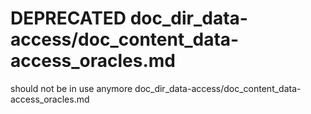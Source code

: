# DEPRECATED doc_dir_data-access/doc_content_data-access_oracles.md

should not be in use anymore doc_dir_data-access/doc_content_data-access_oracles.md

